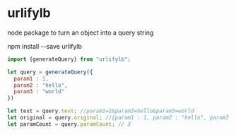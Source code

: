 # urlifylb
node package to turn an object into a query string

npm install --save urlifylb

```javascript
import {generateQuery} from "urlifylb";

let query = generateQuery({
  param1 : 1,
  param2 : "hello",
  param3 : "world"
})

let text = query.text; //param1=1&param2=hello&param3=world
let original = query.original; //{param1 : 1, param2 : "hello", param3 : world}
let paramCount = query.paramCount; // 3
```
